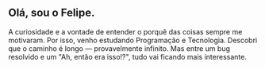 ## Olá, sou o Felipe.

A curiosidade e a vontade de entender o porquê das coisas sempre me motivaram. Por isso, venho estudando Programação e Tecnologia. Descobri que o caminho é longo — provavelmente infinito. Mas entre um bug resolvido e um "Ah, então era isso!?", tudo vai ficando mais interessante.

